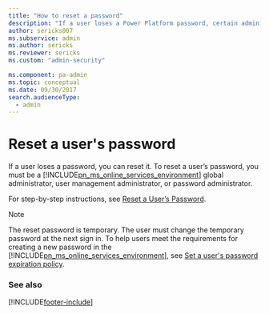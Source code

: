 ```yaml
---
title: "How to reset a password"
description: "If a user loses a Power Platform password, certain administrators can reset it. This page directs you to step-by-step instructions for resetting a password."
author: sericks007
ms.subservice: admin
ms.author: sericks
ms.reviewer: sericks
ms.custom: "admin-security"

ms.component: pa-admin
ms.topic: conceptual
ms.date: 09/30/2017
search.audienceType: 
  - admin
---
```

# Reset a user's password

If a user loses a password, you can reset it. To reset a user’s password, you must be a [!INCLUDE[pn_ms_online_services_environment](../includes/pn-ms-online-services-environment.md)] global administrator, user management administrator, or password administrator.  
  
 For step-by-step instructions, see [Reset a User’s Password](/microsoft-365/admin/add-users/reset-passwords).  
  
> [!NOTE]
>  The reset password is temporary. The user must change the temporary password at the next sign in. To help users meet the requirements for creating a new password in the [!INCLUDE[pn_ms_online_services_environment](../includes/pn-ms-online-services-environment.md)], see [Set a user's password expiration policy](/microsoft-365/admin/manage/set-password-expiration-policy).  
  
### See also  



[!INCLUDE[footer-include](../includes/footer-banner.md)]
